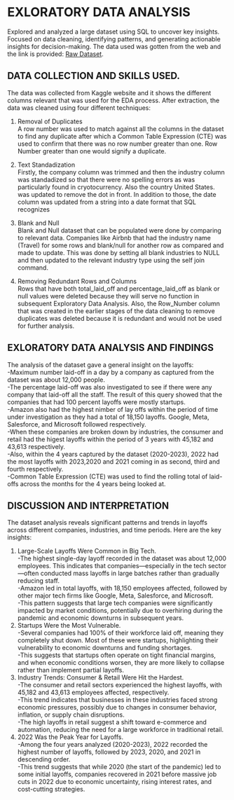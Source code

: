 # EXLORATORY DATA ANALYSIS
 Explored and analyzed a large dataset using SQL to uncover key insights. Focused on data cleaning, identifying patterns, and generating actionable insights for decision-making. The data used was gotten from the web and the link is provided: [Raw Dataset](https://www.kaggle.com/datasets/theakhilb/layoffs-data-2022).  
## DATA COLLECTION AND SKILLS USED.  
The data was collected from Kaggle website and it shows the different columns relevant that was used for the EDA process. After extraction, the data was cleaned using four different techniques:  
1. Removal of Duplicates  
A row number was used to match against all the columns in the dataset to find any duplicate after which a Common Table Expression (CTE) was used to confirm that there was no row number greater than one. Row Number greater than one would signify a duplicate.

2. Text Standadization  
Firstly, the company column was trimmed and then the industry column was standadized so that there were no spelling errors as was particularly found in cryotocurrency. Also the country United States. was updated to remove the dot in front. In addition to those, the date column was updated from a string into a date format that SQL recognizes

3. Blank and Null    
Blank and Null dataset that can be populated were done by comparing to relevant data. Companies like Airbnb that had the industry name (Travel) for some rows and blank/null for another row as compared and made to update. This was done by setting all blank industries to NULL and then updated to the relevant industry type using the self join command.

4. Removing Redundant Rows and Columns  
Rows that have both total_laid_off and percentage_laid_off as blank or null values were deleted because they will serve no function in subsequent Exploratory Data Analysis. Also, the Row_Number column that was created in the earlier stages of the data cleaning to remove duplicates was deleted because it is redundant and would not be used for further analysis.
## EXLORATORY DATA ANALYSIS AND FINDINGS  
The analysis of the dataset gave a general insight on the layoffs:  
-Maximum number laid-off in a day by a company as captured from the dataset was about 12,000 people.  
-The percentage laid-off was also investigated to see if there were any company that laid-off all the staff. The result of this query showed that the companies that had 100 percent layoffs were mostly startups.  
-Amazon also had the highest nimber of lay offs within the period of time under investigation as they had a total of 18,150 layoffs. Google, Meta, Salesforce, and Microsoft followed respectively.  
-When these companies are broken down by industries, the consumer and retail had the higest layoffs within the period of 3 years with 45,182 and 43,613 respectively.  
-Also, within the 4 years captured by the dataset (2020-2023), 2022 had the most layoffs with 2023,2020 and 2021 coming in as second, third and fourth respectively.  
-Common Table Expression (CTE) was used to find the rolling total of laid-offs across the months for the 4 years being looked at.  

## DISCUSSION AND INTERPRETATION  
The dataset analysis reveals significant patterns and trends in layoffs across different companies, industries, and time periods. Here are the key insights:

1. Large-Scale Layoffs Were Common in Big Tech.  
-The highest single-day layoff recorded in the dataset was about 12,000 employees. This indicates that companies—especially in the tech sector—often conducted mass layoffs in large batches rather than gradually reducing staff.  
-Amazon led in total layoffs, with 18,150 employees affected, followed by other major tech firms like Google, Meta, Salesforce, and Microsoft.  
-This pattern suggests that large tech companies were significantly impacted by market conditions, potentially due to overhiring during the pandemic and economic downturns in subsequent years.
2. Startups Were the Most Vulnerable.  
-Several companies had 100% of their workforce laid off, meaning they completely shut down. Most of these were startups, highlighting their vulnerability to economic downturns and funding shortages.  
-This suggests that startups often operate on tight financial margins, and when economic conditions worsen, they are more likely to collapse rather than implement partial layoffs.
3. Industry Trends: Consumer & Retail Were Hit the Hardest.  
-The consumer and retail sectors experienced the highest layoffs, with 45,182 and 43,613 employees affected, respectively.  
-This trend indicates that businesses in these industries faced strong economic pressures, possibly due to changes in consumer behavior, inflation, or supply chain disruptions.  
-The high layoffs in retail suggest a shift toward e-commerce and automation, reducing the need for a large workforce in traditional retail.  
4. 2022 Was the Peak Year for Layoffs.  
-Among the four years analyzed (2020-2023), 2022 recorded the highest number of layoffs, followed by 2023, 2020, and 2021 in descending order.  
-This trend suggests that while 2020 (the start of the pandemic) led to some initial layoffs, companies recovered in 2021 before massive job cuts in 2022 due to economic uncertainty, rising interest rates, and cost-cutting strategies.  





